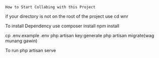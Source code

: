 ```How to Start Collabing with this Project```

if your directory is not on the root of the project use
cd wnr

To install Dependency use
composer install
npm install

cp .env.example .env
php artisan key:generate
php artisan migrate(wag munang gawin)


To run
php artisan serve


